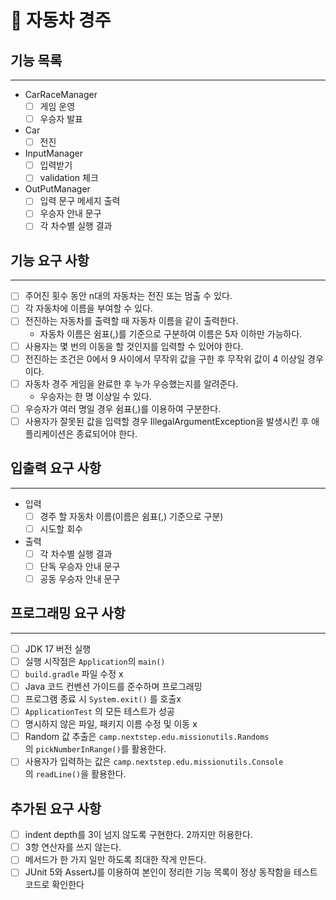 # 🚗 자동차 경주

## 기능 목록

---

- CarRaceManager
    - [ ]  게임 운영
    - [ ]  우승자 발표
- Car
    - [ ]  전진
- InputManager
    - [ ]  입력받기
    - [ ]  validation 체크
- OutPutManager
    - [ ]  입력 문구 메세지 출력
    - [ ]  우승자 안내 문구
    - [ ]  각 차수별 실행 결과

## 기능 요구 사항

---

- [ ]  주어진 횟수 동안 n대의 자동차는 전진 또는 멈출 수 있다.
- [ ]  각 자동차에 이름을 부여할 수 있다.
- [ ]  전진하는 자동차를 출력할 때 자동차 이름을 같이 출력한다.
    - 자동차 이름은 쉼표(,)를 기준으로 구분하여 이름은 5자 이하만 가능하다.
- [ ]  사용자는 몇 번의 이동을 할 것인지를 입력할 수 있어야 한다.
- [ ]  전진하는 조건은 0에서 9 사이에서 무작위 값을 구한 후 무작위 값이 4 이상일 경우이다.
- [ ]  자동차 경주 게임을 완료한 후 누가 우승했는지를 알려준다.
    - 우승자는 한 명 이상일 수 있다.
- [ ]  우승자가 여러 명일 경우 쉼표(,)를 이용하여 구분한다.
- [ ]  사용자가 잘못된 값을 입력할 경우 IllegalArgumentException을 발생시킨 후 애플리케이션은 종료되어야 한다.

## 입출력 요구 사항

---

- 입력
    - [ ]  경주 할 자동차 이름(이름은 쉼표(,) 기준으로 구분)
    - [ ]  시도할 회수
- 출력
    - [ ]  각 차수별 실행 결과
    - [ ]  단독 우승자 안내 문구
    - [ ]  공동 우승자 안내 문구

## 프로그래밍 요구 사항

---

- [ ]  JDK 17 버전 실행
- [ ]  실행 시작점은 `Application`의  `main()`
- [ ]  `build.gradle` 파일 수정 x
- [ ]  Java 코드 컨벤션 가이드를 준수하며 프로그래밍
- [ ]  프로그램 종료 시 `System.exit()` 를 호출x
- [ ]  `ApplicationTest` 의 모든 테스트가 성공
- [ ]  명시하지 않은 파일, 패키지 이름 수정 및 이동 x
- [ ]  Random 값 추출은 `camp.nextstep.edu.missionutils.Randoms`의 `pickNumberInRange()`를 활용한다.
- [ ]  사용자가 입력하는 값은 `camp.nextstep.edu.missionutils.Console`의 `readLine()`을 활용한다.

## 추가된 요구 사항

- [ ]  indent depth를 3이 넘지 않도록 구현한다. 2까지만 허용한다.
- [ ]  3항 연산자를 쓰지 않는다.
- [ ]  메서드가 한 가지 일만 하도록 최대한 작게 만든다.
- [ ]  JUnit 5와 AssertJ를 이용하여 본인이 정리한 기능 목록이 정상 동작함을 테스트 코드로 확인한다